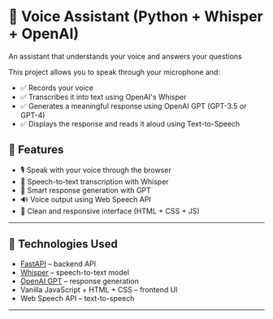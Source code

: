 
# 🎤 Voice Assistant (Python + Whisper + OpenAI)
An assistant that understands your voice and answers your questions

This project allows you to speak through your microphone and:
- ✅ Records your voice
- ✅ Transcribes it into text using OpenAI's Whisper
- ✅ Generates a meaningful response using OpenAI GPT (GPT-3.5 or GPT-4)
- ✅ Displays the response and reads it aloud using Text-to-Speech


## 🚀 Features

- 🎙️ Speak with your voice through the browser
- 🧠 Speech-to-text transcription with Whisper
- 🤖 Smart response generation with GPT
- 🔊 Voice output using Web Speech API
- 🎨 Clean and responsive interface (HTML + CSS + JS)

---

## 🧰 Technologies Used

- [FastAPI](https://fastapi.tiangolo.com/) – backend API
- [Whisper](https://github.com/openai/whisper) – speech-to-text model
- [OpenAI GPT](https://platform.openai.com/) – response generation
- Vanilla JavaScript + HTML + CSS – frontend UI
- Web Speech API – text-to-speech

---


